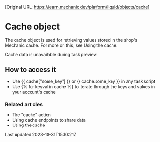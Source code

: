 [Original URL: https://learn.mechanic.dev/platform/liquid/objects/cache]

# Cache object

The cache object is used for retrieving values stored in the shop's Mechanic cache. For more on this, see Using the cache.

Cache data is unavailable during task preview.

## How to access it

- Use {{ cache["some\_key"] }} or {{ cache.some\_key }} in any task script
- Use {% for keyval in cache %} to iterate through the keys and values in your account's cache

### Related articles

- The "cache" action
- Using cache endpoints to share data
- Using the cache

Last updated 2023-10-31T15:10:21Z